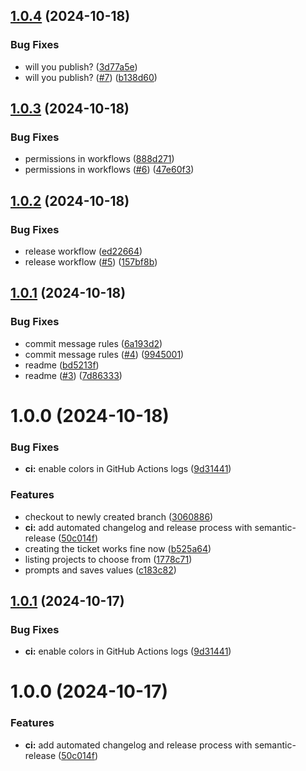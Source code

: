## [1.0.4](https://github.com/tiriana/git-jira-fast-ticket/compare/v1.0.3...v1.0.4) (2024-10-18)


### Bug Fixes

* will you publish? ([3d77a5e](https://github.com/tiriana/git-jira-fast-ticket/commit/3d77a5e0b647f4080b30b3705685b0058437cec3))
* will you publish? ([#7](https://github.com/tiriana/git-jira-fast-ticket/issues/7)) ([b138d60](https://github.com/tiriana/git-jira-fast-ticket/commit/b138d6021045dd0bf9e3f6c9f949a754d2b138f0))

## [1.0.3](https://github.com/tiriana/git-jira-fast-ticket/compare/v1.0.2...v1.0.3) (2024-10-18)


### Bug Fixes

* permissions in workflows ([888d271](https://github.com/tiriana/git-jira-fast-ticket/commit/888d271af9c1c703a17591ab8b4a79cab32c4838))
* permissions in workflows ([#6](https://github.com/tiriana/git-jira-fast-ticket/issues/6)) ([47e60f3](https://github.com/tiriana/git-jira-fast-ticket/commit/47e60f3a84749ca5ed3a825417c89b769b38ff53))

## [1.0.2](https://github.com/tiriana/git-jira-fast-ticket/compare/v1.0.1...v1.0.2) (2024-10-18)


### Bug Fixes

* release workflow ([ed22664](https://github.com/tiriana/git-jira-fast-ticket/commit/ed22664ba346f453593438958b7716ced6f0361f))
* release workflow ([#5](https://github.com/tiriana/git-jira-fast-ticket/issues/5)) ([157bf8b](https://github.com/tiriana/git-jira-fast-ticket/commit/157bf8b368a1b7a51128418b7a5a8e85a6ecf3e5))

## [1.0.1](https://github.com/tiriana/git-jira-fast-ticket/compare/v1.0.0...v1.0.1) (2024-10-18)


### Bug Fixes

* commit message rules ([6a193d2](https://github.com/tiriana/git-jira-fast-ticket/commit/6a193d2271695855f3147ce386f7673edff4195a))
* commit message rules ([#4](https://github.com/tiriana/git-jira-fast-ticket/issues/4)) ([9945001](https://github.com/tiriana/git-jira-fast-ticket/commit/9945001a4e1332fc95c629324b2104a235b025c0))
* readme ([bd5213f](https://github.com/tiriana/git-jira-fast-ticket/commit/bd5213fa9693d5090e14997b22da4b1e647f9bbb))
* readme ([#3](https://github.com/tiriana/git-jira-fast-ticket/issues/3)) ([7d86333](https://github.com/tiriana/git-jira-fast-ticket/commit/7d8633332a29f0fdc6726eff039b42c63a7a8607))

# 1.0.0 (2024-10-18)


### Bug Fixes

* **ci:** enable colors in GitHub Actions logs ([9d31441](https://github.com/tiriana/git-jira-fast-ticket/commit/9d3144177a602346fa68f689ec1fb203226fe53b))


### Features

* checkout to newly created branch ([3060886](https://github.com/tiriana/git-jira-fast-ticket/commit/306088643810a7554ec9ec6a7b0118a9fa5eaae6))
* **ci:** add automated changelog and release process with semantic-release ([50c014f](https://github.com/tiriana/git-jira-fast-ticket/commit/50c014fd90f9538ca6e1c538fc4a1f86f8d6f579))
* creating the ticket works fine now ([b525a64](https://github.com/tiriana/git-jira-fast-ticket/commit/b525a64ec6f57a1c43dcc953347637cd855f6de1))
* listing projects to choose from ([1778c71](https://github.com/tiriana/git-jira-fast-ticket/commit/1778c716813b28b65c6629dd55f40b2562f2efbf))
* prompts and saves values ([c183c82](https://github.com/tiriana/git-jira-fast-ticket/commit/c183c825c9ea313b7fd39a09f8ae4b298723764c))

## [1.0.1](https://github.com/tiriana/git-jira-fast-ticket/compare/v1.0.0...v1.0.1) (2024-10-17)

### Bug Fixes

- **ci:** enable colors in GitHub Actions logs ([9d31441](https://github.com/tiriana/git-jira-fast-ticket/commit/9d3144177a602346fa68f689ec1fb203226fe53b))

# 1.0.0 (2024-10-17)

### Features

- **ci:** add automated changelog and release process with semantic-release ([50c014f](https://github.com/tiriana/git-jira-fast-ticket/commit/50c014fd90f9538ca6e1c538fc4a1f86f8d6f579))

